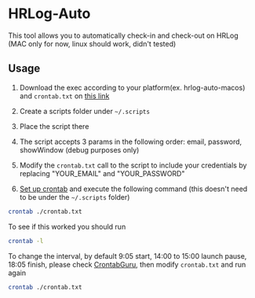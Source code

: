 # HRLog-Auto

This tool allows you to automatically check-in and check-out on HRLog (MAC only for now, linux should work, didn't tested)

## Usage

1. Download the exec according to your platform(ex. hrlog-auto-macos) and `crontab.txt` on [this link](https://github.com/rmyz/hrlog-auto/releases)

2. Create a scripts folder under `~/.scripts`

3. Place the script there

4. The script accepts 3 params in the following order: email, password, showWindow (debug purposes only)

5. Modify the `crontab.txt` call to the script to include your credentials by replacing "YOUR_EMAIL" and "YOUR_PASSWORD"

6. [Set up crontab](https://www.geekbitzone.com/posts/macos/crontab/macos-schedule-tasks-with-crontab/) and execute the following command (this doesn't need to be under the `~/.scripts` folder)

```sh
crontab ./crontab.txt
```

To see if this worked you should run

```sh
crontab -l
```

To change the interval, by default 9:05 start, 14:00 to 15:00 launch pause, 18:05 finish, please check [CrontabGuru](https://crontab.guru/), then modify `crontab.txt` and run again

```sh
crontab ./crontab.txt
```
